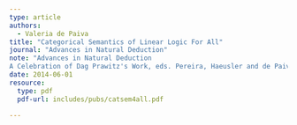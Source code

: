 ```yaml
---
type: article
authors:
  - Valeria de Paiva
title: "Categorical Semantics of Linear Logic For All"
journal: "Advances in Natural Deduction"
note: "Advances in Natural Deduction
A Celebration of Dag Prawitz's Work, eds. Pereira, Haeusler and de Paiva, ISBN 978-94-007-7548-0, pages 181-192."
date: 2014-06-01
resource:
  type: pdf
  pdf-url: includes/pubs/catsem4all.pdf

---
```

